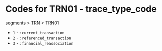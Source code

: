 # Codes for TRN01 - trace_type_code
[segments](../segments.md) > [TRN](../segments/TRN.md) > TRN01
* `1` - `:current_transaction`
* `2` - `:referenced_transaction`
* `3` - `:financial_reassociation`
